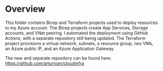 # Overview

This folder contains Bicep and Terraform projects used to deploy resources to my Azure account. The Bicep projects create App Services, Storage accounts, and VNet peering. I automated the deployment using GitHub Actions, with a separate repository still being updated. The Terraform project provisions a virtual network, subnets, a resource group, two VMs, an Azure public IP, and an Azure Application Gateway.

The new and separate repository can be found here: https://github.com/arturivan/cloudinfra
